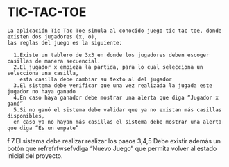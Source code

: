 # TIC-TAC-TOE
    La aplicación Tic Tac Toe simula al conocido juego tic tac toe, donde existen dos jugadores (x, o), 
    las reglas del juego es la siguiente: 

      1.Existe un tablero de 3x3 en donde los jugadores deben escoger casillas de manera secuencial. 
      2.El jugador x empieza la partida, para lo cual selecciona un selecciona una casilla, 
        esta casilla debe cambiar su texto al del jugador
      3.El sistema debe verificar que una vez realizada la jugada este jugador no haya ganado
      4.En caso haya ganador debe mostrar una alerta que diga “Jugador x ganó”
      5.Si no ganó el sistema debe validar que ya no existan más casillas disponibles, 
      en caso ya no hayan más casillas el sistema debe mostrar una alerta que diga “Es un empate” 
f      7.El sistema debe realizar realizar los pasos 3,4,5 Debe existir además un botón que refrefrfwsefvdiga 
      “Nuevo Juego” que permita volver al estado inicial del proyecto.
      
      


